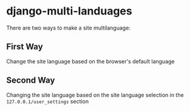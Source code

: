 # django-multi-landuages

There are two ways to make a site multilanguage: 

## First Way
Change the site language based on the browser's default language

## Second Way
Changing the site language based on the site language selection in the `127.0.0.1/user_settings` section
